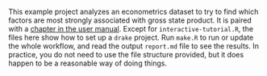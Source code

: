 This example project analyzes an econometrics dataset to try to find which factors are most strongly associated with gross state product. It is paired with a [chapter in the user manual](https://ropenscilabs.github.io/drake-manual/example-gsp.html). Except for `interactive-tutorial.R`, the files here show how to set up a `drake` project. Run `make.R` to run or update the whole workflow, and read the output `report.md` file to see the results. In practice, you do not need to use the file structure provided, but it does happen to be a reasonable way of doing things.
